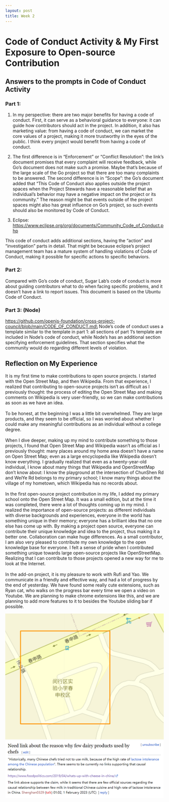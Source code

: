 ```yaml
---
layout: post
title: Week 2
---
```



# Code of Conduct Activity & My First Exposure to Open-source Contribution

## Answers to the prompts in Code of Conduct Activity 

### Part 1:

1)	In my perspective: there are two major benefits for having a code of conduct. First, it can serve as a behavioral guidance to everyone: it can guide how contributors should act in the project. In addition, it also has marketing value: from having a code of conduct, we can market the core values of a project, making it more trustworthy in the eyes of the public. I think every project would benefit from having a code of conduct.
<!--more-->

2)	The first difference is in “Enforcement” or “Conflict Resolution”: the link’s document promises that every complaint will receive feedback, while Go’s document does not make such a promise. Maybe that’s because of the large scale of the Go project so that there are too many complaints to be answered. The second difference is in “Scope”: the Go’s document added that “This Code of Conduct also applies outside the project spaces when the Project Stewards have a reasonable belief that an individual’s behavior may have a negative impact on the project or its community.” The reason might be that events outside of the project spaces might also has great influence on Go’s project, so such events should also be monitored by Code of Conduct.

3)	Eclipse: https://www.eclipse.org/org/documents/Community_Code_of_Conduct.php

This code of conduct adds additional sections, having the “action” and “investigation” parts in detail. That might be because eclipse’s project management team has a mature system of handling violations of Code of Conduct, making it possible for specific actions to specific behaviors.

### Part 2:

Compared with Go’s code of conduct, Sugar Lab’s code of conduct is more about guiding contributors what to do when facing specific problems, and it doesn’t have a link to report issues. This document is based on the Ubuntu Code of Conduct.

### Part 3: (Node)

https://github.com/openjs-foundation/cross-project-council/blob/main/CODE_OF_CONDUCT.md\
Node’s code of conduct uses a template similar to the template in part 1: all sections of part 1’s template are included in Node’s code of conduct, while Node’s has an additional section specifying enforcement guidelines. That section specifies what the community would do regarding different levels of violation.

 
## Reflection on My Experience

It is my first time to make contributions to open source projects. I started with the Open Street Map, and then Wikipedia. From that experience, I realized that contributing to open-source projects isn’t as difficult as I previously thought: the process of editing the Open Street Map and making comments on Wikipedia is very user-friendly, so we can make contributions as soon as we have an idea.\
\
To be honest, at the beginning I was a little bit overwhelmed. They are large products, and they seem to be official, so I was worried about whether I could make any meaningful contributions as an individual without a college degree.\
\
When I dive deeper, making up my mind to contribute something to those projects, I found that Open Street Map and Wikipedia wasn’t as official as I previously thought: many places around my home area doesn’t have a name on Open Street Map; even as a large encyclopedia like Wikipedia doesn’t know everything. I gradually realized that even as a twenty-year-old individual, I know about many things that Wikipedia and OpenStreetMap don’t know about: I know the playground at the intersection of ChunShen Rd and WeiYe Rd belongs to my primary school; I know many things about the village of my hometown, which Wikipedia has no records about.\
\
In the first open-source project contribution in my life, I added my primary school onto the Open Street Map. It was a small edition, but at the time it was completed, there were a lot of thoughts coming up in my mind. I realized the importance of open-source projects: as different individuals with diverse backgrounds and experiences, everyone in the world has something unique in their memory; everyone has a brilliant idea that no one else has come up with. By making a project open source, everyone can contribute their unique knowledge and idea to the project, thus making it a better one. Collaboration can make huge differences.
As a small contributor, I am also very pleased to contribute my own knowledge to the open knowledge base for everyone. I felt a sense of pride when I contributed something unique towards large open-source projects like OpenStreetMap. Realizing that I can contribute to those projects opened a new way for me to look at the Internet.\
\
In the add-on project, it is my pleasure to work with Rufi and Yao. We communicate in a friendly and effective way, and had a lot of progress by the end of yesterday. We have found some really cute extensions, such as Ryan cat, who walks on the progress bar every time we open a video on Youtube. We are planning to make chrome extensions like this, and we are planning to add more features to it to besides the Youtube sliding bar if possible.


![OpenSourceMap Edit](../images/week1-map.png) ![Wikipedia comment](../images/week1-wiki.png)
